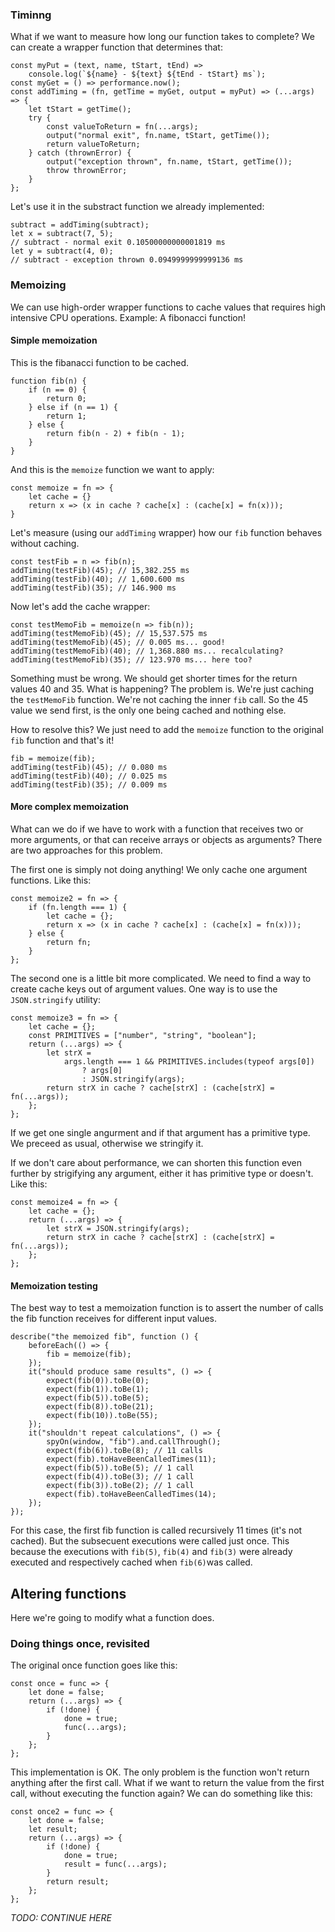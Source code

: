 ### Timinng

What if we want to measure how long our function takes to complete? We can create a wrapper function that determines that:

```
const myPut = (text, name, tStart, tEnd) =>
    console.log(`${name} - ${text} ${tEnd - tStart} ms`);
const myGet = () => performance.now();
const addTiming = (fn, getTime = myGet, output = myPut) => (...args) => {
    let tStart = getTime();
    try {
        const valueToReturn = fn(...args);
        output("normal exit", fn.name, tStart, getTime());
        return valueToReturn;
    } catch (thrownError) {
        output("exception thrown", fn.name, tStart, getTime());
        throw thrownError;
    }
};
```

Let's use it in the substract function we already implemented:

```
subtract = addTiming(subtract);
let x = subtract(7, 5);
// subtract - normal exit 0.10500000000001819 ms
let y = subtract(4, 0);
// subtract - exception thrown 0.0949999999999136 ms
```

### Memoizing

We can use high-order wrapper functions to cache values that requires high intensive CPU operations. Example: A fibonacci function!

#### Simple memoization

This is the fibanacci function to be cached.
```
function fib(n) {
    if (n == 0) {
        return 0;
    } else if (n == 1) {
        return 1;
    } else {
        return fib(n - 2) + fib(n - 1);
    }
}
```
And this is the `memoize` function we want to apply:
```
const memoize = fn => {
    let cache = {}
    return x => (x in cache ? cache[x] : (cache[x] = fn(x)));
}
```
Let's measure (using our `addTiming` wrapper) how our `fib` function behaves without caching.

```
const testFib = n => fib(n);
addTiming(testFib)(45); // 15,382.255 ms
addTiming(testFib)(40); // 1,600.600 ms
addTiming(testFib)(35); // 146.900 ms
```
Now let's add the cache wrapper:
```
const testMemoFib = memoize(n => fib(n));
addTiming(testMemoFib)(45); // 15,537.575 ms
addTiming(testMemoFib)(45); // 0.005 ms... good!
addTiming(testMemoFib)(40); // 1,368.880 ms... recalculating?
addTiming(testMemoFib)(35); // 123.970 ms... here too?
```
Something must be wrong. We should get shorter times for the return values 40 and 35. What is happening? The problem is. We're just caching the `testMemoFib` function. We're not caching the inner `fib` call. So the 45 value we send first, is the only one being cached and nothing else.

How to resolve this? We just need to add the `memoize` function to the original `fib` function and that's it!
```
fib = memoize(fib);
addTiming(testFib)(45); // 0.080 ms
addTiming(testFib)(40); // 0.025 ms
addTiming(testFib)(35); // 0.009 ms
```
#### More complex memoization
What can we do if we have to work with a function that receives two or more arguments, or
that can receive arrays or objects as arguments? There are two approaches for this problem.

The first one is simply not doing anything! We only cache one argument functions. Like this:
```
const memoize2 = fn => {
    if (fn.length === 1) {
        let cache = {};
        return x => (x in cache ? cache[x] : (cache[x] = fn(x)));
    } else {
        return fn;
    }
};
```
The second one is a little bit more complicated. We need to find a way to create cache keys out of argument values. One way is to use the `JSON.stringify` utility:

```
const memoize3 = fn => {
    let cache = {};
    const PRIMITIVES = ["number", "string", "boolean"];
    return (...args) => {
        let strX =
            args.length === 1 && PRIMITIVES.includes(typeof args[0])
                ? args[0]
                : JSON.stringify(args);
        return strX in cache ? cache[strX] : (cache[strX] = fn(...args));
    };
};
```
If we get one single angurment and if that argument has a primitive type. We preceed as usual, otherwise we stringify it.

If we don't care about performance, we can shorten this function even further by strigifying any argument, either it has primitive type or doesn't. Like this:

```
const memoize4 = fn => {
    let cache = {};
    return (...args) => {
        let strX = JSON.stringify(args);
        return strX in cache ? cache[strX] : (cache[strX] = fn(...args));
    };
};
```
#### Memoization testing
The best way to test a memoization function is to assert the number of calls the fib function receives for different input values.

```
describe("the memoized fib", function () {
    beforeEach(() => {
        fib = memoize(fib);
    });
    it("should produce same results", () => {
        expect(fib(0)).toBe(0);
        expect(fib(1)).toBe(1);
        expect(fib(5)).toBe(5);
        expect(fib(8)).toBe(21);
        expect(fib(10)).toBe(55);
    });
    it("shouldn't repeat calculations", () => {
        spyOn(window, "fib").and.callThrough();
        expect(fib(6)).toBe(8); // 11 calls
        expect(fib).toHaveBeenCalledTimes(11);
        expect(fib(5)).toBe(5); // 1 call
        expect(fib(4)).toBe(3); // 1 call
        expect(fib(3)).toBe(2); // 1 call
        expect(fib).toHaveBeenCalledTimes(14);
    });
});
```
For this case, the first fib function is called recursively 11 times  (it's not cached). But the subsecuent executions were called just once. This because the executions with `fib(5)`, `fib(4)` and `fib(3)` were already executed and respectively cached when `fib(6)`was called.

## Altering functions
Here we're going to modify what a function does.

### Doing things once, revisited
The original once function goes like this:
```
const once = func => {
    let done = false;
    return (...args) => {
        if (!done) {
            done = true;
            func(...args);
        }
    };
};
```
This implementation is OK. The only problem is the function won't return anything after the first call. What if we want to return the value from the first call, without executing the function again? We can do something like this:
```
const once2 = func => {
    let done = false;
    let result;
    return (...args) => {
        if (!done) {
            done = true;
            result = func(...args);
        }
        return result;
    };
};
```
_TODO: CONTINUE HERE_
